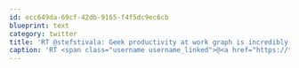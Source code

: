 ```yaml
---
id: ecc649da-69cf-42db-9165-f4f5dc9ec6cb
blueprint: text
category: twitter
title: 'RT @stefstivala: Geek productivity at work graph is incredibly accurate. pic.twitter.com/51DqIv1skE'
caption: 'RT <span class="username username_linked">@<a href="https://twitter.com/stefstivala" title="⦁ Stef Stivala ⦁">stefstivala</a></span>: Geek productivity at work graph is incredibly accurate. <a href="https://twitter.com/stefstivala/status/338609756933615616/photo/1" title="https://twitter.com/stefstivala/status/338609756933615616/photo/1" class="link link_untco link_untco_image">pic.twitter.com/51DqIv1skE</a><span class="embed_image embed_image_yes"><a href="https://twitter.com/stefstivala/status/338609756933615616/photo/1"><img alt=''bll7x6gccaa4ib2-7425981'' src=''/images/2022/11/af43e-bll7x6gccaa4ib2-7425981.png'' /></a></span>'
---
```

